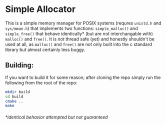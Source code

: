 # Simple Allocator

This is a simple memory manager for POSIX systems (requres `unistd.h` and `sys/mman.h`) that implements two functions: `simple_malloc()` and `simple_free()` that behave identically* (but are not interchangable with) `malloc()` and `free()`. It is _not_ thread safe (yet) and honestly shouldn't be used at all, as `malloc()` and `free()` are not only built into the c standard library but almost certainly less buggy.

## Building:
If you want to build it for some reason; after cloning the repo simply run the following from the root of the repo:
```bash
mkdir build
cd build
cmake ..
make
```

###### *identical behavior attempted but not guaranteed
